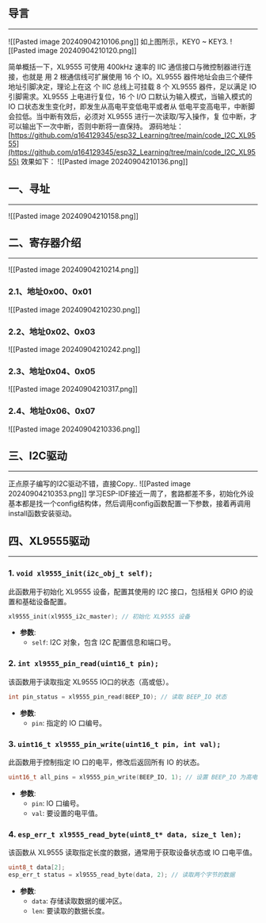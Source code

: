## 导言
---
![[Pasted image 20240904210106.png]]
如上图所示，KEY0 ~ KEY3.
![[Pasted image 20240904210120.png]]


简单概括一下，XL9555 可使用 400kHz 速率的 IIC 通信接口与微控制器进行连接，也就是 用 2 根通信线可扩展使用 16 个 IO。XL9555 器件地址会由三个硬件地址引脚决定，理论上在这 个 IIC 总线上可挂载 8 个 XL9555 器件，足以满足 IO 引脚需求。XL9555 上电进行复位，16 个 I/O 口默认为输入模式，当输入模式的 IO 口状态发生变化时，即发生从高电平变低电平或者从 低电平变高电平，中断脚会拉低。当中断有效后，必须对 XL9555 进行一次读取/写入操作，复 位中断，才可以输出下一次中断，否则中断将一直保持。
源码地址：[https://github.com/q164129345/esp32_Learning/tree/main/code_I2C_XL9555](https://github.com/q164129345/esp32_Learning/tree/main/code_I2C_XL9555)
效果如下：
![[Pasted image 20240904210136.png]]
## 一、寻址
---
![[Pasted image 20240904210158.png]]
## 二、寄存器介绍
---
![[Pasted image 20240904210214.png]]

### 2.1、地址0x00、0x01
![[Pasted image 20240904210230.png]]
### 2.2、地址0x02、0x03
![[Pasted image 20240904210242.png]]
### 2.3、地址0x04、0x05
![[Pasted image 20240904210317.png]]
### 2.4、地址0x06、0x07
![[Pasted image 20240904210336.png]]


## 三、I2C驱动
---
正点原子编写的I2C驱动不错，直接Copy..
![[Pasted image 20240904210353.png]]
学习ESP-IDF接近一周了，套路都差不多，初始化外设基本都是找一个config结构体，然后调用config函数配置一下参数，接着再调用install函数安装驱动。

## 四、XL9555驱动
---
### 1. `void xl9555_init(i2c_obj_t self);`
此函数用于初始化 XL9555 设备，配置其使用的 I2C 接口，包括相关 GPIO 的设置和基础设备配置。
```c
xl9555_init(xl9555_i2c_master); // 初始化 XL9555 设备
```
- **参数**:
    - `self`: I2C 对象，包含 I2C 配置信息和端口号。
### 2. `int xl9555_pin_read(uint16_t pin);`
该函数用于读取指定 XL9555 IO口的状态（高或低）。

```c
int pin_status = xl9555_pin_read(BEEP_IO); // 读取 BEEP_IO 状态
```
- **参数**:
    - `pin`: 指定的 IO 口编号。
### 3. `uint16_t xl9555_pin_write(uint16_t pin, int val);`
此函数用于控制指定 IO 口的电平，修改后返回所有 IO 的状态。
```c
uint16_t all_pins = xl9555_pin_write(BEEP_IO, 1); // 设置 BEEP_IO 为高电平
```
- **参数**:
    - `pin`: IO 口编号。
    - `val`: 要设置的电平值。
### 4. `esp_err_t xl9555_read_byte(uint8_t* data, size_t len);`
该函数从 XL9555 读取指定长度的数据，通常用于获取设备状态或 IO 口电平值。
```c
uint8_t data[2];
esp_err_t status = xl9555_read_byte(data, 2); // 读取两个字节的数据
```
- **参数**:
    - `data`: 存储读取数据的缓冲区。
    - `len`: 要读取的数据长度。